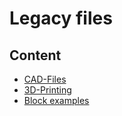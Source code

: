 # Legacy files 
## Content
* [CAD-Files](CAD-files/)
* [3D-Printing](3D-printing/)
* [Block examples](block-examples/)